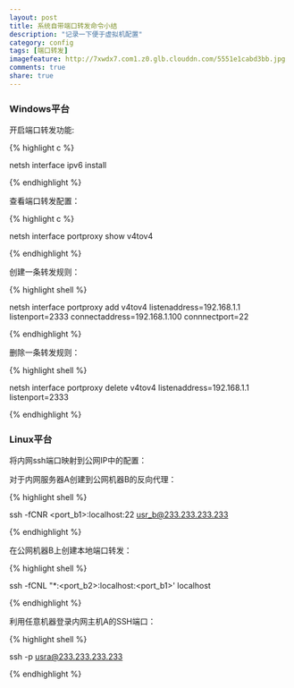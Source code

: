 ```yaml
---
layout: post
title: 系统自带端口转发命令小结
description: "记录一下便于虚拟机配置"
category: config
tags: [端口转发]
imagefeature: http://7xwdx7.com1.z0.glb.clouddn.com/5551e1cabd3bb.jpg
comments: true
share: true
---
```


###  Windows平台

开启端口转发功能:

{% highlight c %}

netsh interface ipv6 install

{% endhighlight %}

查看端口转发配置：

{% highlight c %}

netsh interface portproxy show v4tov4

{% endhighlight %}

创建一条转发规则：

{% highlight shell %}

netsh interface portproxy add v4tov4 listenaddress=192.168.1.1 listenport=2333 connectaddress=192.168.1.100 connnectport=22

{% endhighlight %}

删除一条转发规则：

{% highlight shell %}

netsh interface portproxy delete v4tov4 listenaddress=192.168.1.1 listenport=2333

{% endhighlight %}

### Linux平台

将内网ssh端口映射到公网IP中的配置：

对于内网服务器A创建到公网机器B的反向代理：

{% highlight shell %}

ssh -fCNR <port_b1>:localhost:22 usr_b@233.233.233.233

{% endhighlight %}

在公网机器B上创建本地端口转发：

{% highlight shell %}

ssh -fCNL "*:<port_b2>:localhost:<port_b1>' localhost

{% endhighlight %}

利用任意机器登录内网主机A的SSH端口：

{% highlight shell %}

ssh -p <portb2> usra@233.233.233.233

{% endhighlight %}

